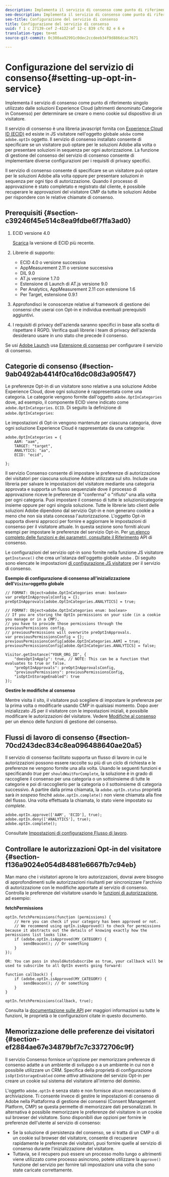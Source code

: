 ```yaml
---
description: Implementa il servizio di consenso come punto di riferimento singolo utilizzato dalle soluzioni Experience Cloud (altrimenti denominato Categorie in Consenso) per determinare se creare o meno cookie sul dispositivo di un visitatore.
seo-description: Implementa il servizio di consenso come punto di riferimento singolo utilizzato dalle soluzioni Experience Cloud (altrimenti denominato Categorie in Consenso) per determinare se creare o meno cookie sul dispositivo di un visitatore.
seo-title: Configurazione del servizio di consenso
title: Configurazione del servizio di consenso
uuid: f 1 c 27139-cef 2-4122-af 12-c 839 cfc 82 e 6 e
translation-type: tm+mt
source-git-commit: 0c300aa92991c0dec2ccdeeb34f9d886dcac7671

---
```



# Configurazione del servizio di consenso{#setting-up-opt-in-service}

Implementa il servizio di consenso come punto di riferimento singolo utilizzato dalle soluzioni Experience Cloud (altrimenti denominato Categorie in Consenso) per determinare se creare o meno cookie sul dispositivo di un visitatore.

Il servizio di consenso è una libreria javascript fornita con [Experience Cloud ID (ECID)](https://marketing.adobe.com/resources/help/en_US/mcvid/) ed esiste in JS visitatore nell&#39;oggetto globale `adobe` come `adobe.optIn` oggetto. Il servizio di consenso installato consente di specificare se un visitatore può optare per le soluzioni Adobe alla volta o per presentare soluzioni in sequenza per ogni autorizzazione. La funzione di gestione del consenso del servizio di consenso consente di implementare diverse configurazioni per i requisiti di privacy specifici.

Il servizio di consenso consente di specificare se un visitatore può optare per le soluzioni Adobe alla volta oppure per presentare soluzioni in sequenza per ogni tipo di autorizzazione. Quando il processo di approvazione è stato completato e registrato dal cliente, è possibile recuperare le approvazioni del visitatore CMP da tutte le soluzioni Adobe per rispondere con le relative chiamate di consenso.

## Prerequisiti {#section-c39246f45e514c8ea9fdbe6f7ffa3ad0}

1. ECID versione 4.0

   [Scarica](https://github.com/Adobe-Marketing-Cloud/id-service/releases) la versione di ECID più recente.

1. Librerie di supporto:

   * ECID 4.0 o versione successiva
   * AppMeasurement 2.11 o versione successiva
   * DIL 9.0
   * AT.js versione 1.7.0
   * Estensione di Launch di AT.js versione 9.0
   * Per Analytics, AppMeasurement 2.11 con estensione 1.6
   * Per Target, estensione 0.9.1

1. Approfondisci le conoscenze relative al framework di gestione dei consensi che userai con Opt-in e individua eventuali prerequisiti aggiuntivi.

   <!--
   For IAB, see here for additional pre-reqs.
   -->

1. I requisiti di privacy dell&#39;azienda saranno specifici in base alla scelta di rispettare il RGPD. Verifica quali librerie i team di privacy dell&#39;azienda desiderano usare in uno stato che precede il consenso.

Se usi [Adobe Launch](https://docs.adobelaunch.com/) usa [Estensione di consenso](../../implementation-guides/opt-in-service/launch.md) per configurare il servizio di consenso.

## Categorie di consenso {#section-9ab0492ab4414f0ca16dc08d3a905f47}

Le preferenze Opt-in di un visitatore sono relative a una soluzione Adobe Experience Cloud, dove ogni soluzione è rappresentata come una categoria. Le categorie vengono fornite dall&#39;oggetto `adobe.OptInCategories` dove, ad esempio, il componente ECID viene indicato come `adobe.OptInCategories`. `ECID`. Di seguito la definizione di `adobe.OptInCategories`:

Le impostazioni di Opt-in vengono mantenute per ciascuna categoria, dove ogni soluzione Experience Cloud è rappresentata da una categoria:

```
adobe.OptInCategories = { 
    AAM: "aam", 
    TARGET: "target",  
    ANALYTICS: "aa", 
    ECID: "ecid", 
     
};
```

Il servizio Consenso consente di impostare le preferenze di autorizzazione dei visitatori per ciascuna soluzione Adobe utilizzata sul sito. Include una libreria per salvare le impostazioni del visitatore mediante una categoria approvata e supporta un flusso sequenziale dove il processo di approvazione riceve le preferenze di &quot;conferma&quot; o &quot;rifiuto&quot; una alla volta per ogni categoria. Puoi impostare il consenso di tutte le soluzioni/categorie insieme oppure per ogni singola soluzione.
Tutte le librerie lato client delle soluzioni Adobe dipendono dal servizio Opt-in e non generano cookie a meno che non sia stata concessa l&#39;autorizzazione. L&#39;oggetto Opt-in supporta diversi approcci per fornire e aggiornare le impostazioni di consenso per il visitatore attuale. In questa sezione sono forniti alcuni esempi per impostare le preferenze del servizio Opt-in. Per [un elenco completo delle funzioni e dei parametri, consultate il Riferimento](../../implementation-guides/opt-in-service/api.md#reference-4f30152333dd4990ab10c1b8b82fc867) API di consenso.

Le configurazioni del servizio opt-in sono fornite nella funzione JS visitatore `getInstance()` che crea un&#39;istanza dell&#39;oggetto globale `adobe` . Di seguito sono elencate le impostazioni [di configurazione JS visitatore](../../implementation-guides/opt-in-service/api.md#section-d66018342baf401389f248bb381becbf) per il servizio di consenso.

**Esempio di configurazione di consenso all&#39;inizializzazione dell&#39;`Visitor`oggetto globale**

```
// FORMAT: Object<adobe.OptInCategories enum: boolean> 
var preOptInApprovalsConfig = {}; 
preOptInApprovals[adobe.OptInCategories.ANALYTICS] = true; 
  
// FORMAT: Object<adobe.OptInCategories enum: boolean> 
// If you are storing the OptIn permissions on your side (in a cookie you manage or in a CMP), 
// you have to provide those permissions through the previousPermissions config. 
// previousPermissions will overwrite preOptInApprovals. 
var previousPermissionsConfig = {}; 
previousPermissionsConfig[adobe.OptInCategories.AAM] = true; 
previousPermissionsConfig[adobe.OptInCategories.ANALYTICS] = false; 
  
Visitor.getInstance("YOUR_ORG_ID", { 
    "doesOptInApply": true, // NOTE: This can be a function that evaluates to true or false. 
    "preOptInApprovals": preOptInApprovalsConfig, 
    "previousPermissions": previousPermissionsConfig, 
    "isOptInStorageEnabled": true 
});
```

**Gestire le modifiche al consenso**

Mentre visita il sito, il visitatore può scegliere di impostare le preferenze per la prima volta o modificarle usando CMP in qualsiasi momento. Dopo aver inizializzato JS per il visitatore con le impostazioni iniziali, è possibile modificare le autorizzazioni del visitatore. Vedere [Modifiche al consenso](../../implementation-guides/opt-in-service/api.md#section-c3d85403ff0d4394bd775c39f3d001fc) per un elenco delle funzioni di gestione del consenso.

<!--
<p> *** <b>sample code block </b>*** </p>
-->

## Flussi di lavoro di consenso {#section-70cd243dec834c8ea096488640ae20a5}

Il servizio di consenso facilitato supporta un flusso di lavoro in cui le autorizzazioni possono essere raccolte su più di un ciclo di richiesta e le preferenze ne vengono fornite una alla volta. Usando le seguenti funzioni e specificando *true* per `shouldWaitForComplete`, la soluzione è in grado di raccogliere il consenso per una categoria o un sottoinsieme di tutte le categorie e poi di raccoglierlo per la categoria o il sottoinsieme di categoria successivo. A partire dalla prima chiamata, la `adobe.optIn.status` proprietà sarà *in sospeso* finché `adobe.optIn.complete()` non viene chiamata alla fine del flusso. Una volta effettuata la chiamata, lo stato viene impostato su *complete*.

```
adobe.optIn.approve(['AAM', 'ECID'], true); 
adobe.optIn.deny(['ANALYTICS'], true); 
adobe.optIn.complete();
```

Consultate [Impostazioni di configurazione Flusso di lavoro](../../implementation-guides/opt-in-service/api.md#section-2c5adfa5459c4e72b96d2693123a53c2).

## Controllare le autorizzazioni Opt-in del visitatore {#section-f136a9024e054d84881e6667fb7c94eb}

Man mano che i visitatori aprono le loro autorizzazioni, dovrai avere bisogno di approfondimenti sulle autorizzazioni risultanti per sincronizzare l&#39;archivio di autorizzazione con le modifiche apportate al servizio di consenso. Controlla le preferenze del visitatore usando le [funzioni di autorizzazione](../../implementation-guides/opt-in-service/api.md#section-7fe57279b5b44b4f8fe47e336df60155), ad esempio:

**fetchPermissions**

```
optIn.fetchPermissions(function (permissions) { 
    // Here you can check if your category has been approved or not. 
    // We recommend using optIn.isApproved() to check for permissions because it abstracts out the details of knowing exactly how the permissions list looks like. 
    if (adobe.optIn.isApproved(MY_CATEGORY) { 
        sendBeacon(); // Or something 
    } 
});

OR: You can pass in shouldAutoSubscribe as true, your callback will be used to subscribe to all OptIn events going forward:

function callback() { 
    if (adobe.optIn.isApproved(MY_CATEGORY) { 
        sendBeacon(); // Or something 
    } 
}

optIn.fetchPermissions(callback, true);
```

Consulta la [documentazione sulle API](../../implementation-guides/opt-in-service/api.md#reference-4f30152333dd4990ab10c1b8b82fc867) per maggiori informazioni su tutte le funzioni, le proprietà o le configurazioni citate in questo documento.

## Memorizzazione delle preferenze dei visitatori {#section-ef2884ae67e34879bf7c7c3372706c9f}

Il servizio Consenso fornisce un&#39;opzione per memorizzare preferenze di consenso adatte a un ambiente di sviluppo o a un ambiente in cui non è possibile utilizzare un CRM. Specifica della proprietà di configurazione `isOptInStorageEnabled` come *attiva* attivazione del servizio Opt-in per creare un cookie sul sistema del visitatore all&#39;interno del dominio.

L&#39;oggetto `adobe.optIn` è senza stato e non fornisce alcun meccanismo di archiviazione. Ti consente invece di gestire le impostazioni di consenso di Adobe nella Piattaforma di gestione dei consensi (Consent Management Platform, CMP) se questa permette di memorizzare dati personalizzati. In alternativa è possibile memorizzare le preferenze del visitatore in un cookie sul browser del visitatore. Sono disponibili due opzioni per fornire le preferenze dell&#39;utente al servizio di consenso:

* Se la soluzione di persistenza del consenso, se si tratta di un CMP o di un cookie sul browser del visitatore, consente di recuperare rapidamente le preferenze dei visitatori, puoi fornire quelle al servizio di consenso durante l&#39;inizializzazione del visitatore.
* Tuttavia, se il recupero può essere un processo molto lungo o altrimenti viene utilizzato come processo asincrono, potete utilizzare la `approve()` funzione del servizio per fornire tali impostazioni una volta che sono state caricate correttamente.

